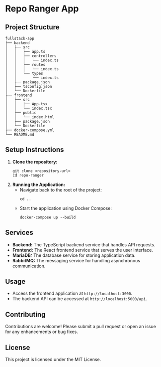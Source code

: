 # Repo Ranger App

## Project Structure

```
fullstack-app
├── backend
│   ├── src
│   │   ├── app.ts
│   │   ├── controllers
│   │   │   └── index.ts
│   │   ├── routes
│   │   │   └── index.ts
│   │   └── types
│   │       └── index.ts
│   ├── package.json
│   ├── tsconfig.json
│   └── Dockerfile
├── frontend
│   ├── src
│   │   ├── App.tsx
│   │   └── index.tsx
│   ├── public
│   │   └── index.html
│   ├── package.json
│   └── Dockerfile
├── docker-compose.yml
└── README.md
```

## Setup Instructions

1. **Clone the repository:**
   ```
   git clone <repository-url>
   cd repo-ranger
   ```
2. **Running the Application:**
   - Navigate back to the root of the project:
     ```
     cd ..
     ```
   - Start the application using Docker Compose:
     ```
     docker-compose up --build
     ```

## Services

- **Backend:** The TypeScript backend service that handles API requests.
- **Frontend:** The React frontend service that serves the user interface.
- **MariaDB:** The database service for storing application data.
- **RabbitMQ:** The messaging service for handling asynchronous communication.

## Usage

- Access the frontend application at `http://localhost:3000`.
- The backend API can be accessed at `http://localhost:5000/api`.

## Contributing

Contributions are welcome! Please submit a pull request or open an issue for any enhancements or bug fixes.

## License

This project is licensed under the MIT License.
